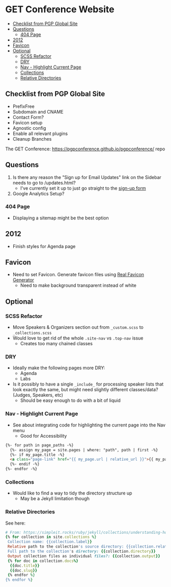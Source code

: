 # GET Conference Website

<!-- MarkdownTOC -->

* [Checklist from PGP Global Site](#checklist-from-pgp-global-site)
* [Questions](#questions)
  * [404 Page](#404-page)
* [2012](#2012)
* [Favicon](#favicon)
* [Optional](#optional)
  * [SCSS Refactor](#scss-refactor)
  * [DRY](#dry)
  * [Nav - Highlight Current Page](#nav---highlight-current-page)
  * [Collections](#collections)
  * [Relative Directories](#relative-directories)

<!-- /MarkdownTOC -->

<a id="checklist-from-pgp-global-site"></a>
## Checklist from PGP Global Site

* PrefixFree
* Subdomain and CNAME
* Contact Form?
* Favicon setup
* Agnostic config
* Enable all relevant plugins
* Cleanup Branches

The GET Conference: https://pgpconference.github.io/pgpconference/ repo

<a id="questions"></a>
## Questions

1. Is there any reason the "Sign up for Email Updates" link on the Sidebar needs to go to /updates.html?
    * I've currently set it up to just go straight to the [sign-up form](https://personalgenomes.us3.list-manage.com/subscribe?u=3980aaa2746fd428de44b2ab4&id=34d31b2d4b)
2. Google Analytics Setup?

<a id="404-page"></a>
### 404 Page

* Displaying a sitemap might be the best option

<a id="2012"></a>
## 2012

* Finish styles for Agenda page

<a id="favicon"></a>
## Favicon

* Need to set Favicon. Generate favicon files using [Real Favicon Generator](https://realfavicongenerator.net/)
  * Need to make background transparent instead of white

<a id="optional"></a>
## Optional

<a id="scss-refactor"></a>
### SCSS Refactor

* Move Speakers & Organizers section out from `_custom.scss` to `_collections.scss`
* Would love to get rid of the whole `.site-nav` vs `.top-nav` issue
  * Creates too many chained classes

<a id="dry"></a>
### DRY

* Ideally make the following pages more DRY:
  * Agenda
  * Labs
* Is it possibly to have a single `_include_` for processing speaker lists that look exactly the same, but might need slightly different classes/data? (Judges, Speakers, etc)
  * Should be easy enough to do with a bit of liquid

<a id="nav---highlight-current-page"></a>
### Nav - Highlight Current Page

* See about integrating code for highlighting the current page into the Nav menu
  * Good for Accessibility

```html
{%- for path in page_paths -%}
  {%- assign my_page = site.pages | where: "path", path | first -%}
  {%- if my_page.title -%}
  <a class="page-link" href="{{ my_page.url | relative_url }}">{{ my_page.title | escape }}</a>
  {%- endif -%}
{%- endfor -%}
```

<a id="collections"></a>
### Collections

* Would like to find a way to tidy the directory structure up
  * May be a Jekyll limitation though

<a id="relative-directories"></a>
### Relative Directories
See here:

```ruby
# From: https://simpleit.rocks/ruby/jekyll/collections/understanding-how-collections-work/
{% for collection in site.collections %}
 Collection name: {{collection.label}}
 Relative path to the collection's source directory: {{collection.relative_directory }}
 Full path to the collection's directory: {{collection.directory}}
 Output collection files as individual files?: {{collection.output}}
 {% for doc in collection.docs%}
  {{doc.title}}
  {{doc.slug}}
 {% endfor %}
{% endfor %}
```

